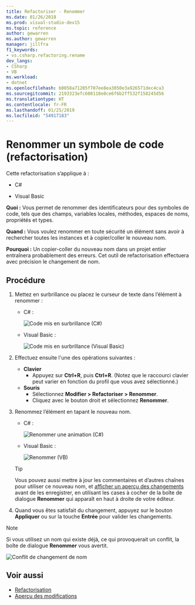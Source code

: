 ```yaml
---
title: Refactoriser - Renommer
ms.date: 01/26/2018
ms.prod: visual-studio-dev15
ms.topic: reference
author: gewarren
ms.author: gewarren
manager: jillfra
f1_keywords:
- vs.csharp.refactoring.rename
dev_langs:
- CSharp
- VB
ms.workload:
- dotnet
ms.openlocfilehash: b0058a71205f707ee8ea3050e3a926571dec4ca3
ms.sourcegitcommit: 2193323efc608118e0ce6f6b2ff532f158245d56
ms.translationtype: HT
ms.contentlocale: fr-FR
ms.lasthandoff: 01/25/2019
ms.locfileid: "54917183"
---
```

# <a name="rename-a-code-symbol-refactoring"></a>Renommer un symbole de code (refactorisation)

Cette refactorisation s’applique à :

- C#

- Visual Basic

**Quoi :** Vous permet de renommer des identificateurs pour des symboles de code, tels que des champs, variables locales, méthodes, espaces de noms, propriétés et types.

**Quand :** Vous voulez renommer en toute sécurité un élément sans avoir à rechercher toutes les instances et à copier/coller le nouveau nom.

**Pourquoi :** Un copier-coller du nouveau nom dans un projet entier entraînera probablement des erreurs. Cet outil de refactorisation effectuera avec précision le changement de nom.

## <a name="how-to"></a>Procédure

1. Mettez en surbrillance ou placez le curseur de texte dans l’élément à renommer :

   - C# :

       ![Code mis en surbrillance (C#)](media/rename-highlight-cs.png)

   - Visual Basic :

       ![Code mis en surbrillance (Visual Basic)](media/rename-highlight-vb.png)

2. Effectuez ensuite l'une des opérations suivantes :

   - **Clavier**
      - Appuyez sur **Ctrl+R**, puis **Ctrl+R**. (Notez que le raccourci clavier peut varier en fonction du profil que vous avez sélectionné.)
   - **Souris**
      - Sélectionnez **Modifier > Refactoriser > Renommer**.
      - Cliquez avec le bouton droit et sélectionnez **Renommer**.

3. Renommez l’élément en tapant le nouveau nom.

   - C# :

      ![Renommer une animation (C#)](media/rename-animated-cs.gif)

   - Visual Basic :

      ![Renommer (VB)](media/rename-rename-vb.png)

   > [!TIP]
   > Vous pouvez aussi mettre à jour les commentaires et d’autres chaînes pour utiliser ce nouveau nom, et [afficher un aperçu des changements](../../ide/preview-changes.md) avant de les enregistrer, en utilisant les cases à cocher de la boîte de dialogue **Renommer** qui apparaît en haut à droite de votre éditeur.

4. Quand vous êtes satisfait du changement, appuyez sur le bouton **Appliquer** ou sur la touche **Entrée** pour valider les changements.

> [!NOTE]
> Si vous utilisez un nom qui existe déjà, ce qui provoquerait un conflit, la boîte de dialogue **Renommer** vous avertit.
>
> ![Conflit de changement de nom](media/rename-conflict-cs.png)

## <a name="see-also"></a>Voir aussi

- [Refactorisation](../refactoring-in-visual-studio.md)
- [Aperçu des modifications](../../ide/preview-changes.md)
